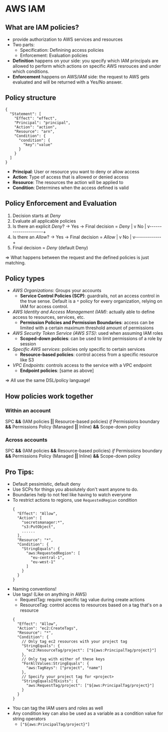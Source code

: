 # AWS IAM

## What are IAM policies?

* provide authorization to AWS services and resources
* Two parts:
  - Specification: Definining access policies
  - Enforcement: Evaluation policies
* **Definition** happens on your side: you specify which IAM principals are allowed to
  perform which actions on specific AWS resrouces and under which conditions.
* **Enforcement** happens on AWS/IAM side: the request to AWS gets evaluated and will
  be returned with a Yes/No answer.

## Policy structure
```
{
  "Statement": [
    "Effect": "effect",
    "Principal": "principal",
    "Action": "action",
    "Resource": "arn",
    "Condition": {
      "condition": {
        "key":"value"
      }
    }
  ]
}
```

* **Principal**: User or resource you want to deny or allow access
* **Action**: Type of access that is allowed or denied access
* **Resource**: The resources the action will be applied to
* **Condition**: Determines when the access defined is valid

## Policy Enforcement and Evaluation

1. Decision starts at *Deny*
2. Evaluate all applicable policies
3. Is there an explicit *Deny*? -> Yes -> Final decision = *Deny*
                          |
                          v
                          No
                          |
    v---------------------+
4. Is there an *Allow*? -> Yes -> Final decision = *Allow*
                  |
                  v
                  No
                  |
    v-------------+
5. Final decision = *Deny* (default Deny)

=> What happens between the request and the defined policies is just matching.

## Policy types

* *AWS Organizations*: Groups your accounts
  - **Service Control Policies (SCP)**: guardrails, not an access control in the true sense.
    Default is a `*` policy for every organization, relying on IAM for access control.
* *AWS Identity and Access Management (IAM)*: actually able to define access to resources,
    services, etc.
  - **Permission Policies and Permission Boundaries**: access can be limited with a certain
    maximum threshold amount of permissions
* *AWS Security Token Service (AWS STS)*: used when assuming IAM roles
  - **Scoped-down policies**: can be used to limit permissions of a role by session
* *Specific AWS services*: policies only specific to certain services
  - **Resource-based policies**: control access from a specific resource like S3
* *VPC Endpoints*: controls access to the service with a VPC endpoint
  - **Endpoint policies**: [same as above]

=> All use the same DSL/policy language!

## How policies work together

### Within an account

SPC **&&** (IAM policies **||** Resource-based policies)
            *if*
            Permissions boundary
            **&&**
            Permissions Policy (Managed **||** Inline)
            **&&**
            Scope-down policy

### Across accounts

SPC **&&** (IAM policies **&&** Resource-based policies)
            *if*
            Permissions boundary
            **&&**
            Permissions Policy (Managed **||** Inline)
            **&&**
            Scope-down policy

## Pro Tips:

* Default pessimistic, default deny
* Use SCPs for things you absolutely don't want anyone to do.
* Boundaries help to not feel like having to watch everyone
* To restrict actions to regions, use `RequestedRegion` condition
  ```
  {
    "Effect": "Allow",
    "Action": [
      "secretsmanager:*",
      "s3:PutObject",
      ......
    ],
    "Resource": "*",
    "Condition": {
      "StringEquals": {
        "aws:RequestedRegion": [
          "eu-central-1",
          "eu-west-1"
        ]
      }
    }
  }
  ```
* Naming conventions!
* Use tags! (Like on anything in AWS)
  - RequestTag: require specific tag value during create actions
  - ResourceTag: control access to resources based on a tag that's on a resource
  ```
  {
    "Effect": "Allow",
    "Action": "ec2:CreateTags",
    "Resource": "*",
    "Condition": {
      // Only tag ec2 resources with your project tag
      "StringEquals": {
        "ec2:ResourceTag/project": ["${aws:PrincipalTag/project}"]
      },
      // Only tag with either of these keys
      "ForAllValues:StringEquals": {
        "aws:TagKeys": ["project", "name"]
      },
      // Specify your project tag for <project>
      "StringEqualsIfExists": {
        "aws:RequestTag/project": ["${aws:PrincipalTag/project}"]
      }
    }
  }
  ```
* You can tag the IAM users and roles as well
* Any condition key can also be used as a variable as a condition value for string operators
  - `["${aws:PrincipalTag/project}"]`
